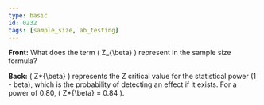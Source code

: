```yaml
---
type: basic
id: 0232
tags: [sample_size, ab_testing]
---
```


**Front:** What does the term \( Z\_{\beta} \) represent in the sample size formula?

**Back:** \( Z*{\beta} \) represents the Z critical value for the statistical power (1 - beta), which is the probability of detecting an effect if it exists. For a power of 0.80, \( Z*{\beta} = 0.84 \).
